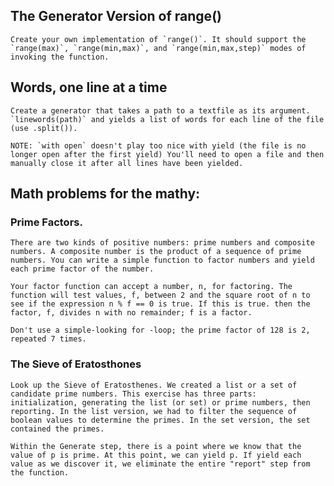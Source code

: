 ## The Generator Version of range()

    Create your own implementation of `range()`. It should support the `range(max)`, `range(min,max)`, and `range(min,max,step)` modes of invoking the function.

## Words, one line at a time

    Create a generator that takes a path to a textfile as its argument. `linewords(path)` and yields a list of words for each line of the file (use .split()).

    NOTE: `with open` doesn't play too nice with yield (the file is no longer open after the first yield) You'll need to open a file and then manually close it after all lines have been yielded.

## Math problems for the mathy:

### Prime Factors.

    There are two kinds of positive numbers: prime numbers and composite numbers. A composite number is the product of a sequence of prime numbers. You can write a simple function to factor numbers and yield each prime factor of the number.

    Your factor function can accept a number, n, for factoring. The function will test values, f, between 2 and the square root of n to see if the expression n % f == 0 is true. If this is true. then the factor, f, divides n with no remainder; f is a factor.

    Don't use a simple-looking for -loop; the prime factor of 128 is 2, repeated 7 times.

### The Sieve of Eratosthones

    Look up the Sieve of Eratosthenes. We created a list or a set of candidate prime numbers. This exercise has three parts: initialization, generating the list (or set) or prime numbers, then reporting. In the list version, we had to filter the sequence of boolean values to determine the primes. In the set version, the set contained the primes.

    Within the Generate step, there is a point where we know that the value of p is prime. At this point, we can yield p. If yield each value as we discover it, we eliminate the entire "report" step from the function.
